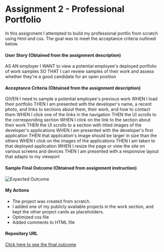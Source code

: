 # Assignment 2 - Professional Portfolio
In this assignment I attempted to build my professional portlio from scratch using html and css.
The goal was to meet the acceptance criteria outlined below. 

#### User Story (Obtained from the assignment description)
AS AN employer
I WANT to view a potential employee's deployed portfolio of work samples
SO THAT I can review samples of their work and assess whether they're a good candidate for an open position

#### Acceptance Criteria (Obtained from the assignment description)
GIVEN I need to sample a potential employee's previous work
WHEN I load their portfolio
THEN I am presented with the developer's name, a recent photo, and links to sections about them, their work, and how to contact them
WHEN I click one of the links in the navigation
THEN the UI scrolls to the corresponding section
WHEN I click on the link to the section about their work
THEN the UI scrolls to a section with titled images of the developer's applications
WHEN I am presented with the developer's first application
THEN that application's image should be larger in size than the others
WHEN I click on the images of the applications
THEN I am taken to that deployed application
WHEN I resize the page or view the site on various screens and devices
THEN I am presented with a responsive layout that adapts to my viewport

#### Sample Final Outcome (Obtained from assignment instruction)
![Expected Outcome](./02-advanced-css-homework-demo.gif)

#### My Actions
* The project was created from scratch.
* I added one of my publicly available projects in the work section, and kept the other project cards as placeholders.
* Optimized css file
* Added comments to HTML file

#### Repository URL
[Click here to see the final outcome](https://samiul1988.github.io/assignment2_professional_portfolio/)
